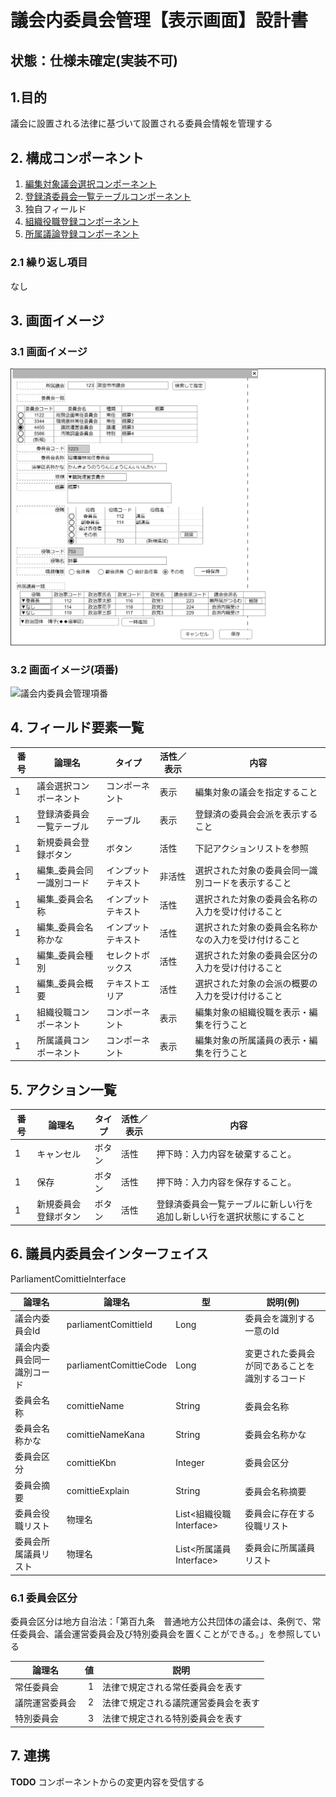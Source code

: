 ﻿# 議会内委員会管理【表示画面】設計書

## 状態：仕様未確定(実装不可)

## 1.目的

議会に設置される法律に基づいて設置される委員会情報を管理する

## 2. 構成コンポーネント

1. [編集対象議会選択コンポーネント](../#)
2. [登録済委員会一覧テーブルコンポーネント](../#)
3. 独自フィールド
4. [組織役職登録コンポーネント](../../common/front/organization_post_input/organization_post_input.md)
5. [所属議論登録コンポーネント](../../common/front/organization_affiliation_input/organization_affiliation_input.md)

### 2.1 繰り返し項目

なし

## 3. 画面イメージ

### 3.1 画面イメージ

![議会内委員会管理](image/議会内委員会管理.drawio.png)

### 3.2 画面イメージ(項番)

![議会内委員会管理項番](image/議会内委員会管理項番.drawio.png)

## 4. フィールド要素一覧

| 番号 |          論理名           |       タイプ       | 活性／表示 |                         内容                         |
| ---- | ------------------------- | ------------------ | ---------- | ---------------------------------------------------- |
| 1    | 議会選択コンポーネント    | コンポーネント     | 表示       | 編集対象の議会を指定すること                         |
| 1    | 登録済委員会一覧テーブル  | テーブル           | 表示       | 登録済の委員会会派を表示すること                     |
| 1    | 新規委員会登録ボタン      | ボタン             | 活性       | 下記アクションリストを参照                           |
| 1    | 編集_委員会同一識別コード | インプットテキスト | 非活性     | 選択された対象の委員会同一識別コードを表示すること   |
| 1    | 編集_委員会名称           | インプットテキスト | 活性       | 選択された対象の委員会名称の入力を受け付けること     |
| 1    | 編集_委員会名称かな       | インプットテキスト | 活性       | 選択された対象の委員会名称かなの入力を受け付けること |
| 1    | 編集_委員会種別           | セレクトボックス   | 活性       | 選択された対象の委員会区分の入力を受け付けること     |
| 1    | 編集_委員会概要           | テキストエリア     | 活性       | 選択された対象の会派の概要の入力を受け付けること     |
| 1    | 組織役職コンポーネント    | コンポーネント     | 表示       | 編集対象の組織役職を表示・編集を行うこと             |
| 1    | 所属議員コンポーネント    | コンポーネント     | 表示       | 編集対象の所属議員の表示・編集を行うこと             |

## 5. アクション一覧

| 番号 |        論理名        | タイプ | 活性／表示 |                                  内容                                  |
| ---- | -------------------- | ------ | ---------- | ---------------------------------------------------------------------- |
| 1    | キャンセル           | ボタン | 活性       | 押下時：入力内容を破棄すること。                                       |
| 1    | 保存                 | ボタン | 活性       | 押下時：入力内容を保存すること。                                       |
| 1    | 新規委員会登録ボタン | ボタン | 活性       | 登録済委員会一覧テーブルに新しい行を追加し新しい行を選択状態にすること |

## 6. 議員内委員会インターフェイス

ParliamentComittieInterface

 |           論理名           |         論理名         |           型            |                    説明(例)                    |
 | -------------------------- | ---------------------- | ----------------------- | ---------------------------------------------- |
 | 議会内委員会Id             | parliamentComittieId   | Long                    | 委員会を識別する一意のId                       |
 | 議会内委員会同一識別コード | parliamentComittieCode | Long                    | 変更された委員会が同であることを識別するコード |
 | 委員会名称                 | comittieName           | String                  | 委員会名称                                     |
 | 委員会名称かな             | comittieNameKana       | String                  | 委員会名称かな                                 |
 | 委員会区分                 | comittieKbn            | Integer                 | 委員会区分                                     |
 | 委員会摘要                 | comittieExplain        | String                  | 委員会名称摘要                                 |
 | 委員会役職リスト           | 物理名                 | List<組織役職Interface> | 委員会に存在する役職リスト                     |
 | 委員会所属議員リスト       | 物理名                 | List<所属議員Interface> | 委員会に所属議員リスト                         |

### 6.1 委員会区分

委員会区分は地方自治法：「第百九条　普通地方公共団体の議会は、条例で、常任委員会、議会運営委員会及び特別委員会を置くことができる。」を参照している

|     論理名     |  値  |                 説明                 |
| -------------- | ---: | ------------------------------------ |
| 常任委員会     |    1 | 法律で規定される常任委員会を表す     |
| 議院運営委員会 |    2 | 法律で規定される議院運営委員会を表す |
| 特別委員会     |    3 | 法律で規定される特別委員会を表す     |

## 7. 連携

**TODO** コンポーネントからの変更内容を受信する
